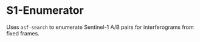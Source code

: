 # S1-Enumerator

Uses `asf-search` to enumerate Sentinel-1 A/B pairs for interferograms from fixed frames.

